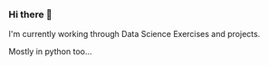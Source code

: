 ### Hi there 👋

I'm currently working through Data Science Exercises and projects.

Mostly in python too...
